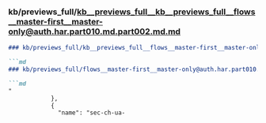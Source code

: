 ### kb/previews_full/kb__previews_full__kb__previews_full__flows__master-first__master-only@auth.har.part010.md.part002.md.md

```md
### kb/previews_full/kb__previews_full__flows__master-first__master-only@auth.har.part010.md.part002.md

```md
### kb/previews_full/flows__master-first__master-only@auth.har.part010.md (part 002)

```md
"
            },
            {
              "name": "sec-ch-ua-
```

```

```

```
